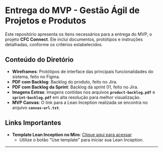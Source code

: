 # Entrega do MVP - Gestão Ágil de Projetos e Produtos 

Este repositório apresenta os itens necessários para a entrega do MVP, o projeto **CFC Connect**. Ele inclui documentos, protótipos e instruções detalhadas, conforme os critérios estabelecidos.

## Conteúdo do Diretório

- **Wireframes**: Protótipos de interface das principais funcionalidades do sistema, feito no Figma.
- **PDF com Backlog**: Backlog do produto, feito no Jira.
- **PDF com Backlog da Sprint**: Backlog da sprint 01, feito no Jira.
- **Imagens Extras**: Imagens contidas nos arquivos **`product-backlog.pdf`** e **`sprint-backlog.pdf`** em alta resolução para melhor visualização.
- **MVP Canvas**: O link para a Lean Inception realizada se encontra no arquivo **`canvas-url.txt`**.

## Links Importantes

- **Template Lean Inception no Miro**: [Clique aqui para acessar](https://miro.com/miroverse/lean-inception-workshop/)
  - Utilize o botão "Use template" para iniciar sua Lean Inception.

---
